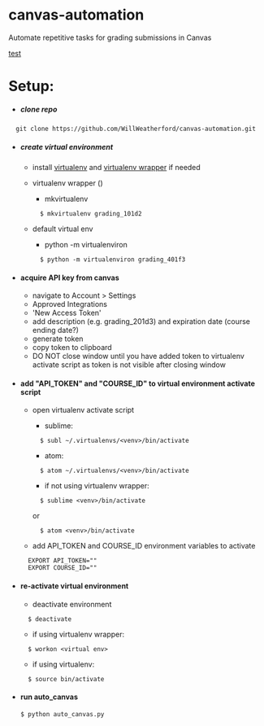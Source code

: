 # canvas-automation
Automate repetitive tasks for grading submissions in Canvas


[test](#user-content-setup)

# Setup:
- ##### clone repo
```
  git clone https://github.com/WillWeatherford/canvas-automation.git
```


- ##### create virtual environment
    - install [virtualenv](http://docs.python-guide.org/en/latest/dev/virtualenvs/) and [virtualenv wrapper](http://docs.python-guide.org/en/latest/dev/virtualenvs/#virtualenvwrapper-ref) if needed
    - virtualenv wrapper ()
        - mkvirtualenv <venv>
        ```
          $ mkvirtualenv grading_101d2
        ```

    - default virtual env
        - python -m virtualenviron <venv>
        ```
          $ python -m virtualenviron grading_401f3
        ```


- #### acquire API key from canvas
    - navigate to Account > Settings
    - Approved Integrations
    - 'New Access Token'
    - add description (e.g. grading_201d3) and expiration date (course ending date?)
    - generate token
    - copy token to clipboard
    - DO NOT close window until you have added token to virtualenv activate script as token is not visible after closing window


- #### add "API\_TOKEN" and "COURSE\_ID" to virtual environment activate script
    - open virtualenv activate script
        - sublime:
        ```
          $ subl ~/.virtualenvs/<venv>/bin/activate
        ```
        - atom:
        ```
          $ atom ~/.virtualenvs/<venv>/bin/activate
        ```

        - if not using virtualenv wrapper:
        ```
          $ sublime <venv>/bin/activate
        ```
        or
        ```
          $ atom <venv>/bin/activate
        ```

    - add API_TOKEN and COURSE_ID environment variables to activate
    ```
      EXPORT API_TOKEN=""
      EXPORT COURSE_ID=""
    ```


- #### re-activate virtual environment
    - deactivate environment
    ```
      $ deactivate
    ```

    - if using virtualenv wrapper:
    ```
      $ workon <virtual env>
    ```

    - if using virtualenv:
    ```
      $ source bin/activate
    ```


- #### run auto_canvas
    ```
  $ python auto_canvas.py
    ```
